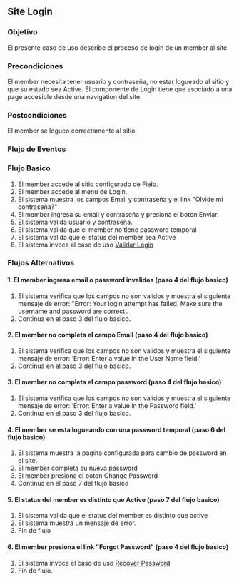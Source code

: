 ## Site Login
### Objetivo

El presente caso de uso describe el proceso de login de un member al site


### Precondiciones

El member necesita tener usuario y contraseña, no estar logueado al sitio y que su estado sea Active.
El componente de Login tiene que asociado a una page accesible desde una navigation del site.

### Postcondiciones

El member se logueo correctamente al sitio.

### Flujo de Eventos

### Flujo Basico

1. El member accede al sitio configurado de Fielo.
2. El member accede al menu de Login.
3. El sistema muestra los campos Email y contraseña y el link "Olvide mi contraseña?"
4. El member ingresa su email y contraseña y presiona el boton Enviar.
5. El sistema valida usuario y contraseña.
6. El sistema valida que el member no tiene password temporal
7. El sistema valida que el status del member sea Active
8. El sistema invoca al caso de uso [Validar Login](?name=UC-PLG-ME009)

### Flujos Alternativos

#### 1. El member ingresa email o password invalidos (paso 4 del flujo basico)

1. El sistema verifica que los campos no son validos y muestra el siguiente mensaje de error: "Error: Your login attempt has failed. Make sure the username and password are correct’. 
2. Continua en el paso 3 del flujo basico. 

#### 2. El member no completa el campo Email (paso 4 del flujo basico)

1. El sistema verifica que los campos no son validos y muestra el siguiente mensaje de error: ‘Error: Enter a value in the User Name field.’ 
2. Continua en el paso 3 del flujo basico. 

#### 3.  El member no completa el campo password (paso 4 del flujo basico)

1. El sistema verifica que los campos no son validos y muestra el siguiente mensaje de error: ‘Error: Enter a value in the Password field.’ 
2. Continua en el paso 3 del flujo basico. 

#### 4. El member se esta logueando con una password temporal (paso 6 del flujo basico)
1. El sistema muestra la pagina configurada para cambio de password en el site.
2. El member completa su nueva password
3. El member presiona el boton Change Password
4. Continua en el paso 7 del flujo basico

#### 5. El status del member es distinto que Active (paso 7 del flujo basico)

1. El sistema valida que el status del member es distinto que active
2. El sistema muestra un mensaje de error. 
3. Fin de flujo

#### 6. El member presiona el link "Forgot Password" (paso 4 del flujo basico)
1. El sistema invoca el caso de uso [Recover Password](?name=UC-PLG-ME012)
2. Fin de flujo.


